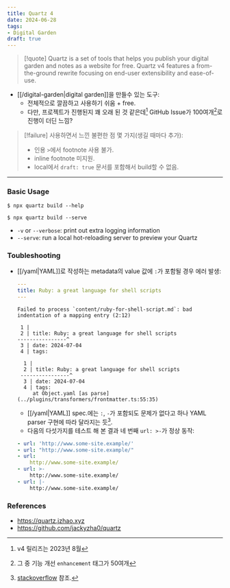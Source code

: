 ```yaml
---
title: Quartz 4
date: 2024-06-28
tags:
- Digital Garden
draft: true
---
```



> [!quote] Quartz is a set of tools that helps you publish your digital garden and notes as a website for free. Quartz v4 features a from-the-ground rewrite focusing on end-user extensibility and ease-of-use.

- [[/digital-garden|digital garden]]을 만들수 있는 도구:
    - 전체적으로 깔끔하고 사용하기 쉬움 + free.
    - 다만, 프로젝트가 진행된지 꽤 오래 된 것 같은데[^1] GitHub Issue가 100여개[^2]로 진행이 더딘 느낌?


[^1]: v4 릴리즈는 2023년 8월
[^2]: 그 중 기능 개선 `enhancement` 태그가 50여개


> [!failure] 사용하면서 느낀 불편한 점 몇 가지(생길 때마다 추가):
> - 인용 `>`에서 footnote 사용 불가.
> - inline footnote 미지원.
> - local에서 `draft: true` 문서를 포함해서 build할 수 없음.


---
### Basic Usage

```shell
$ npx quartz build --help
```

```shell
$ npx quartz build --serve
```

- `-v` or `--verbose`: print out extra logging information
- `--serve`: run a local hot-reloading server to preview your Quartz


### Toubleshooting
- [[/yaml|YAML]]로 작성하는 metadata의 value 값에 `:`가 포함될 경우 에러 발생:
    ```yaml
    ---
    title: Ruby: a great language for shell scripts
    ---
    ```
    
    ```shell
    Failed to process `content/ruby-for-shell-script.md`: bad indentation of a mapping entry (2:12)
    
     1 |
     2 | title: Ruby: a great language for shell scripts
    ----------------^
     3 | date: 2024-07-04
     4 | tags:
    
      1 |
      2 | title: Ruby: a great language for shell scripts
     ----------------^
      3 | date: 2024-07-04
      4 | tags:
         at Object.yaml [as parse] (../plugins/transformers/frontmatter.ts:55:35)
    ```
    
    - [[/yaml|YAML]] spec.에는 `‌:`, `‌-`가 포함되도 문제가 없다고 하나 YAML parser 구현에 따라 달라지는 듯[^4].
    - 다음의 다섯가지를 테스트 해 본 결과 네 번째 `url: >-`가 정상 동작:
    ```yaml
    - url: 'http://www.some-site.example/'
    - url: "http://www.some-site.example/"
    - url:
        http://www.some-site.example/
    - url: >-
        http://www.some-site.example/
    - url: |-
        http://www.some-site.example/
    ```
    
[^4]: [stackoverflow](https://stackoverflow.com/questions/11301650/how-to-escape-indicator-characters-colon-and-hyphen-in-yaml) 참조.


### References
- https://quartz.jzhao.xyz
- https://github.com/jackyzha0/quartz